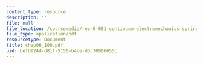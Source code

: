 ```yaml
---
content_type: resource
description: ''
file: null
file_location: /coursemedia/res-6-001-continuum-electromechanics-spring-2009/befbf24dd81f5150b4ced3c70906655c_chap06_100.pdf
file_type: application/pdf
resourcetype: Document
title: chap06_100.pdf
uid: befbf24d-d81f-5150-b4ce-d3c70906655c
---
```

